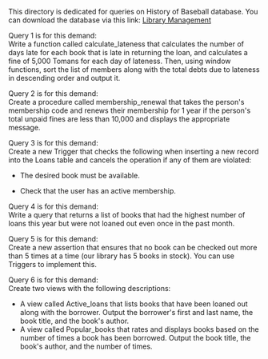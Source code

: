 This directory is dedicated for queries on History of Baseball database. You can download the database via this link: [Library Management](https://uupload.ir/view/main_a4sf.sql/)

Query 1 is for this demand:<br/>
Write a function called calculate_lateness that calculates the number of days late for each book that is late in returning the loan, and calculates a fine of 5,000 Tomans for each day of lateness. Then, using window functions, sort the list of members along with the total debts due to lateness in descending order and output it.<br/>

Query 2 is for this demand:<br/>
Create a procedure called membership_renewal that takes the person's membership code and renews their membership for 1 year if the person's total unpaid fines are less than 10,000 and displays the appropriate message.<br/>

Query 3 is for this demand:<br/>
Create a new Trigger that checks the following when inserting a new record into the Loans table and cancels the operation if any of them are violated:

- The desired book must be available.

- Check that the user has an active membership.<br/>

Query 4 is for this demand:<br/>
Write a query that returns a list of books that had the highest number of loans this year but were not loaned out even once in the past month.<br/>

Query 5 is for this demand:<br/>
Create a new assertion that ensures that no book can be checked out more than 5 times at a time (our library has 5 books in stock). You can use Triggers to implement this.<br/>

Query 6 is for this demand:<br/>
Create two views with the following descriptions:

- A view called Active_loans that lists books that have been loaned out along with the borrower. Output the borrower's first and last name, the book title, and the book's author.
- A view called Popular_books that rates and displays books based on the number of times a book has been borrowed. Output the book title, the book's author, and the number of times.<br/>
